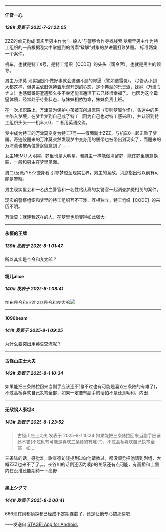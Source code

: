 ﻿
*****

####  仟音一心  
##### 138#       发表于 2025-7-31 22:05

ZZZ的单元构成
现实里男主作为“一般人”与警察合作寻找线索
梦境里男主作为特工组织的一员根据现实中掌握到的线索“破解”对象的梦进而打败梦魇。
标准两集一个案件。

机车，也就是特工0号，是特工组织【CODE】的头头（司令官），也就是男主的领导。

男主万津莫
现实里是个做好事就会遭遇不测的霉逼（譬如遭雷劈）。
尽管从小到大都这样，但男主依旧保持着乐观开朗的心态，是个典型的乐天派，妹妹（万津ミナミ）也感慨哥哥遭遇那么多不幸还能普通活下去已经很幸福了。
也因为这个霉逼体质，经常处于待业状态，与妹妹相依为命，妹妹负责上班。

在一次求职路上，万津莫为保护小孩被车创进医院（实则梦魇作怪），昏迷中的男主陷入梦境，在梦里梦到自己成了特工（因为自己也对特工感兴趣），并认识到特工组织头头——机车人0，二者用英语交流。

梦中成为特工的万津莫变身为特工7号——假面骑士ZZZ，与机车0一起击败了梦魇。奇迹般醒来的万津莫突然发现梦中变身用的腰带也被带出到现实了，而醒来的万津莫也被两位警察留意到了……

女主NEMU
大明星，梦里也是大明星，和男主一样能做清醒梦，能在梦里随意换装，一般和男主在梦里见面。

男二/反派/YEZZ变身者
引导梦魇至现实世界，男主的竞敌，消息指出他以前有可能是警察。

男主现实里会和一名热血警官和一名性格认真的女警官一起调查梦魇相关的案件。

现实的警察组织和梦里的特工组织互不干涉、互相独立，特工组织【CODE】的来历不明。

万津莫：就连我这样的人，在梦里也能变得如此强大。


*****

####  永恒的王牌  
##### 139#       发表于 2025-8-1 01:47

所以其实是个令和良太郎？


*****

####  粉儿alice  
##### 140#       发表于 2025-8-1 08:41

加布是令和小渡
zzz是令和良太郎<img src="https://static.stage1st.com/image/smiley/face2017/067.png" referrerpolicy="no-referrer">


*****

####  1096beam  
##### 141#       发表于 2025-8-1 09:25

为什么要突出用英语交流呢？


*****

####  古怪山庄士大夫  
##### 142#       发表于 2025-8-1 10:34

如果能把三条陆拉回来当副手应该还不错(不过也有可能是喜欢三条陆的有难了)，不过高桥喜欢自己执笔全部，如果一定要有副手的话怕不是还是毛利，内田


*****

####  无敌钢人泰坦3  
##### 143#       发表于 2025-8-1 23:52

<blockquote>古怪山庄士大夫 发表于 2025-8-1 10:34
如果能把三条陆拉回来当副手应该还不错(不过也有可能是喜欢三条陆的有难了)，不过高桥喜欢自己执笔全部，如 ...</blockquote>

三条陆的话，感觉难，歌查德访谈提到过向他请教过，都没顺势把他请到剧组，大概ZZZ也来不了了。。。长谷川的话倒还因为凑p的关系还有点可能，有高桥和上堀内在没准还能期待一下高野


*****

####  黑上シグマ  
##### 144#       发表于 2025-8-2 00:41

666现在风都侦探都已经成不定期连载了，还是让他专心搞那边吧

----发送自 [STAGE1 App for Android.](http://stage1.5j4m.com/?1.47)

